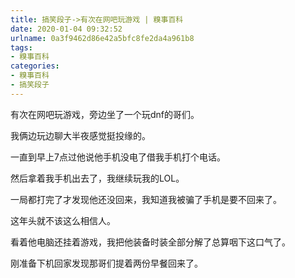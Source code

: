 ```yaml
---
title: 搞笑段子->有次在网吧玩游戏 | 糗事百科
date: 2020-01-04 09:32:52
urlname: 0a3f9462d86e42a5bfc8fe2da4a961b8
tags: 
- 糗事百科
categories:
- 糗事百科
- 搞笑段子
---
```

有次在网吧玩游戏，旁边坐了一个玩dnf的哥们。

我俩边玩边聊大半夜感觉挺投缘的。

一直到早上7点过他说他手机没电了借我手机打个电话。

然后拿着我手机出去了，我继续玩我的LOL。

一局都打完了才发现他还没回来，我知道我被骗了手机是要不回来了。

这年头就不该这么相信人。

看着他电脑还挂着游戏，我把他装备时装全部分解了总算咽下这口气了。

刚准备下机回家发现那哥们提着两份早餐回来了。


